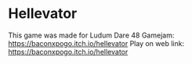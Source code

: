 # Hellevator
 
This game was made for Ludum Dare 48 Gamejam: https://baconxpogo.itch.io/hellevator
Play on web link: https://baconxpogo.itch.io/hellevator
